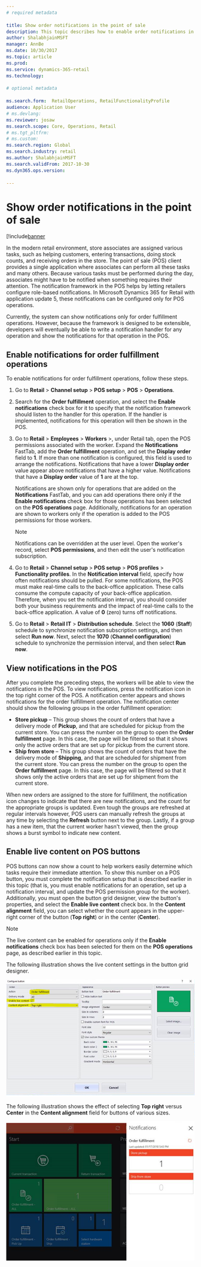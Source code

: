 ```yaml
---
# required metadata

title: Show order notifications in the point of sale
description: This topic describes how to enable order notifications in the point of sale and the notification framework. Eventually, developers will be able to extend these notifications to operations besides order fulfillment operations. 
author: ShalabhjainMSFT
manager: AnnBe
ms.date: 10/30/2017
ms.topic: article
ms.prod: 
ms.service: dynamics-365-retail
ms.technology: 

# optional metadata

ms.search.form:  RetailOperations, RetailFunctionalityProfile
audience: Application User
# ms.devlang: 
ms.reviewer: josaw
ms.search.scope: Core, Operations, Retail
# ms.tgt_pltfrm: 
# ms.custom: 
ms.search.region: Global
ms.search.industry: retail
ms.author: ShalabhjainMSFT
ms.search.validFrom: 2017-10-30
ms.dyn365.ops.version: 

---
```


# Show order notifications in the point of sale

[!include[banner](includes/banner.md)

In the modern retail environment, store associates are assigned various tasks, such as helping customers, entering transactions, doing stock counts, and receiving orders in the store. The point of sale (POS) client provides a single application where associates can perform all these tasks and many others. Because various tasks must be performed during the day, associates might have to be notified when something requires their attention. The notification framework in the POS helps by letting retailers configure role-based notifications. In Microsoft Dynamics 365 for Retail with application update 5, these notifications can be configured only for POS operations.

Currently, the system can show notifications only for order fulfillment operations. However, because the framework is designed to be extensible, developers will eventually be able to write a notification handler for any operation and show the notifications for that operation in the POS.

## Enable notifications for order fulfillment operations

To enable notifications for order fulfillment operations, follow these steps.

1. Go to **Retail** &gt; **Channel setup** &gt; **POS setup** &gt; **POS** &gt; **Operations**.
2. Search for the **Order fulfillment** operation, and select the **Enable notifications** check box for it to specify that the notification framework should listen to the handler for this operation. If the handler is implemented, notifications for this operation will then be shown in the POS.
3. Go to **Retail** &gt; **Employees** &gt; **Workers** &gt;, under Retail tab, open the POS permissions associated with the worker. Expand the **Notifications** FastTab, add the **Order fulfillment** operation, and set the **Display order** field to **1**. If more than one notification is configured, this field is used to arrange the notifications. Notifications that have a lower **Display order** value appear above notifications that have a higher value. Notifications that have a **Display order** value of **1** are at the top.

    Notifications are shown only for operations that are added on the **Notifications** FastTab, and you can add operations there only if the **Enable notifications** check box for those operations has been selected on the **POS operations** page. Additionally, notifications for an operation are shown to workers only if the operation is added to the POS permissions for those workers.

    > [!NOTE]
    > Notifications can be overridden at the user level. Open the worker's record, select **POS permissions**, and then edit the user's notification subscription.

4. Go to **Retail** &gt; **Channel setup** &gt; **POS setup** &gt; **POS profiles** &gt; **Functionality profiles**. In the **Notification interval** field, specify how often notifications should be pulled. For some notifications, the POS must make real-time calls to the back-office application. These calls consume the compute capacity of your back-office application. Therefore, when you set the notification interval, you should consider both your business requirements and the impact of real-time calls to the back-office application. A value of **0** (zero) turns off notifications.
5. Go to **Retail** &gt; **Retail IT** &gt; **Distribution schedule**. Select the **1060** (**Staff**) schedule to synchronize notification subscription settings, and then select **Run now**. Next, select the **1070** (**Channel configuration**) schedule to synchronize the permission interval, and then select **Run now**.

## View notifications in the POS

After you complete the preceding steps, the workers will be able to view the notifications in the POS. To view notifications, press the notification icon in the top right corner of the POS. A notification center appears and shows notifications for the order fulfillment operation. The notification center should show the following groups in the order fulfillment operation:

- **Store pickup** – This group shows the count of orders that have a delivery mode of **Pickup**, and that are scheduled for pickup from the current store. You can press the number on the group to open the **Order fulfillment** page. In this case, the page will be filtered so that it shows only the active orders that are set up for pickup from the current store.
- **Ship from store** – This group shows the count of orders that have the delivery mode of **Shipping**, and that are scheduled for shipment from the current store. You can press the number on the group to open the **Order fulfillment** page. In this case, the page will be filtered so that it shows only the active orders that are set up for shipment from the current store.

When new orders are assigned to the store for fulfillment, the notification icon changes to indicate that there are new notifications, and the count for the appropriate groups is updated. Even tough the groups are refreshed at regular intervals however, POS users can manually refresh the groups at any time by selecting the **Refresh** button next to the group. Lastly, if a group has a new item, that the current worker hasn't viewed, then the group shows a burst symbol to indicate new content.

## Enable live content on POS buttons

POS buttons can now show a count to help workers easily determine which tasks require their immediate attention. To show this number on a POS button, you must complete the notification setup that is described earlier in this topic (that is, you must enable notifications for an operation, set up a notification interval, and update the POS permission group for the worker). Additionally, you must open the button grid designer, view the button's properties, and select the **Enable live content** check box. In the **Content alignment** field, you can select whether the count appears in the upper-right corner of the button (**Top right**) or in the center (**Center**).

> [!NOTE]
> The live content can be enabled for operations only if the **Enable notifications** check box has been selected for them on the **POS operations** page, as described earlier in this topic.

The following illustration shows the live content settings in the button grid designer.

![Live content settings in the button grid designer](./media/ButtonGridDesigner.png "Live content settings in the button grid designer")

The following illustration shows the effect of selecting **Top right** versus **Center** in the **Content alignment** field for buttons of various sizes.

![Live content on POS buttons](./media/ButtonsWithLiveContent.png "Live content on POS buttons")
